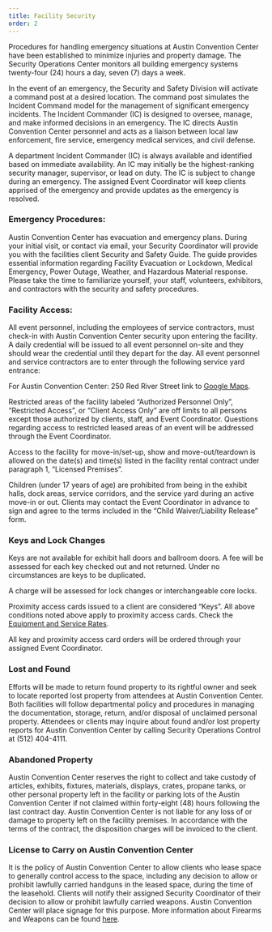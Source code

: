```yaml
---
title: Facility Security
order: 2
---
```


Procedures for handling emergency situations at Austin Convention Center have been established to minimize injuries and property damage. The Security Operations Center monitors all building emergency systems twenty-four (24) hours a day, seven (7) days a week. 

In the event of an emergency, the Security and Safety Division will activate a command post at a desired location. The command post simulates the Incident Command model for the management of significant emergency incidents. The Incident Commander (IC) is designed to oversee, manage, and make informed decisions in an emergency. The IC directs Austin Convention Center personnel and acts as a liaison between local law enforcement, fire service, emergency medical services, and civil defense.

A department Incident Commander (IC) is always available and identified based on immediate availability. An IC may initially be the highest-ranking security manager, supervisor, or lead on duty. The IC is subject to change during an emergency. The assigned Event Coordinator will keep clients apprised of the emergency and provide updates as the emergency is resolved.

### Emergency Procedures:

Austin Convention Center has evacuation and emergency plans. During your initial visit, or contact via email, your Security Coordinator will provide you with the facilities client Security and Safety Guide. The guide provides essential information regarding Facility Evacuation or Lockdown, Medical Emergency, Power Outage, Weather, and Hazardous Material response. Please take the time to familiarize yourself, your staff, volunteers, exhibitors, and contractors with the security and safety procedures.

### Facility Access:

All event personnel, including the employees of service contractors, must check-in with Austin Convention Center security upon entering the facility. A daily credential will be issued to all event personnel on-site and they should wear the credential until they depart for the day. All event personnel and service contractors are to enter through the following service yard entrance:

For Austin Convention Center: 250 Red River Street link to [Google Maps](https://www.google.com/maps/place/250+Red+River+St,+Austin,+TX+78701/@30.2632778,-97.7409399,17z/data=!3m1!4b1!4m5!3m4!1s0x8644b5a88d85e51d:0x60347c684f7025a1!8m2!3d30.2632732!4d-97.738365?entry=ttu).

Restricted areas of the facility labeled “Authorized Personnel Only”, “Restricted Access”, or “Client Access Only” are off limits to all persons except those authorized by clients, staff, and Event Coordinator. Questions regarding access to restricted leased areas of an event will be addressed through the Event Coordinator.

Access to the facility for move-in/set-up, show and move-out/teardown is allowed on the date(s) and time(s) listed in the facility rental contract under paragraph 1, “Licensed Premises”.

Children (under 17 years of age) are prohibited from being in the exhibit halls, dock areas, service corridors, and the service yard during an active move-in or out. Clients may contact the Event Coordinator in advance to sign and agree to the terms included in the “Child Waiver/Liability Release” form.

### Keys and Lock Changes

Keys are not available for exhibit hall doors and ballroom doors. A fee will be assessed for each key checked out and not returned. Under no circumstances are keys to be duplicated.

A charge will be assessed for lock changes or interchangeable core locks.

Proximity access cards issued to a client are considered “Keys”. All above conditions noted above apply to proximity access cards. Check the [Equipment and Service Rates](https://assets.austinconventioncenter.com/2023/ACC_Equipment_Services_FY2023.pdf).

All key and proximity access card orders will be ordered through your assigned Event Coordinator.

### Lost and Found 

Efforts will be made to return found property to its rightful owner and seek to locate reported lost property from attendees at Austin Convention Center. Both facilities will follow departmental policy and procedures in managing the documentation, storage, return, and/or disposal of unclaimed personal property. Attendees or clients may inquire about found and/or lost property reports for Austin Convention Center by calling Security Operations Control at (512) 404-4111.

### Abandoned Property

Austin Convention Center reserves the right to collect and take custody of articles, exhibits, fixtures, materials, displays, crates, propane tanks, or other personal property left in the facility or parking lots of the Austin Convention Center if not claimed within forty-eight (48) hours following the last contract day. Austin Convention Center is not liable for any loss of or damage to property left on the facility premises. In accordance with the terms of the contract, the disposition charges will be invoiced to the client.

### License to Carry on Austin Convention Center

It is the policy of Austin Convention Center to allow clients who lease space to generally control access to the space, including any decision to allow or prohibit lawfully carried handguns in the leased space, during the time of the leasehold. Clients will notify their assigned Security Coordinator of their decision to allow or prohibit lawfully carried weapons. Austin Convention Center will place signage for this purpose. More information about Firearms and Weapons can be found [here](/firearms_and_weapons).
